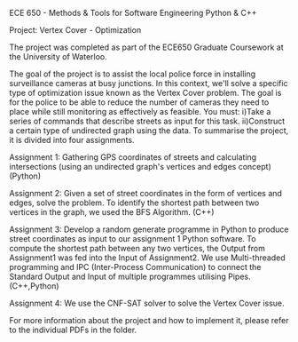 ECE 650 - Methods & Tools for Software Engineering
Python & C++

Project: Vertex Cover - Optimization

The project was completed as part of the ECE650 Graduate Coursework at the University of Waterloo.

The goal of the project is to assist the local police force in installing surveillance cameras at busy junctions. In this context, we'll solve a specific type of optimization issue known as the Vertex Cover problem. The goal is for the police to be able to reduce the number of cameras they need to place while still monitoring as effectively as feasible. You must: i)Take a series of commands that describe streets as input for this task. ii)Construct a certain type of undirected graph using the data. To summarise the project, it is divided into four assignments.

Assignment 1: Gathering GPS coordinates of streets and calculating intersections (using an undirected graph's vertices and edges concept) (Python)

Assignment 2: Given a set of street coordinates in the form of vertices and edges, solve the problem. To identify the shortest path between two vertices in the graph, we used the BFS Algorithm. (C++)

Assignment 3: Develop a random generate programme in Python to produce street coordinates as input to our assignment 1 Python software. To compute the shortest path between any two vertices, the Output from Assignment1 was fed into the Input of Assignment2. We use Multi-threaded programming and IPC (Inter-Process Communication) to connect the Standard Output and Input of multiple programmes utilising Pipes. (C++,Python)

Assignment 4: We use the CNF-SAT solver to solve the Vertex Cover issue.

For more information about the project and how to implement it, please refer to the individual PDFs in the folder.
